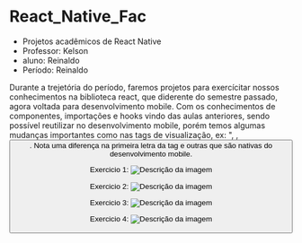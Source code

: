 # React_Native_Fac

+ Projetos acadêmicos de React Native 
+ Professor: Kelson
+ aluno: Reinaldo
+ Período: Reinaldo

Durante a trejetória do período, faremos projetos para exercícitar nossos conhecimentos na biblioteca react, que diderente do semestre passado, agora voltada para desenvolvimento mobile.
Com os conhecimentos de componentes, importações e hooks vindo das aulas anteriores, sendo possível reutilizar no desenvolvimento mobile, porém temos algumas mudanças importantes como nas tags de visualização, ex: "<View/>, <Text/>, <Button/>. Nota uma diferença na primeira letra da tag e outras que são nativas do desenvolvimento mobile. 

Exercicio 1: ![Descrição da imagem](https://github.com/reinaldolds/React_Native_Fac/blob/main/aula01/MeuPrimeiroApp/assets/meuapp1.jpg)

Exercicio 2: ![Descrição da imagem](https://github.com/reinaldolds/React_Native_Fac/blob/main/aula01/MeuPrimeiroApp/assets/meuapp2.jpg)

Exercicio 3: ![Descrição da imagem](https://github.com/reinaldolds/React_Native_Fac/blob/main/aula01/MeuPrimeiroApp/assets/meuapp3.jpg)

Exercicio 4: ![Descrição da imagem](https://github.com/reinaldolds/React_Native_Fac/blob/main/aula01/MeuPrimeiroApp/assets/meuapp4.jpg)

